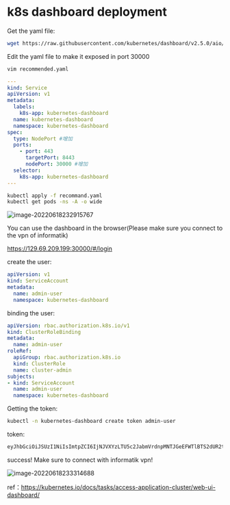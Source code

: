 # k8s dashboard deployment





Get the yaml file:

```sh
wget https://raw.githubusercontent.com/kubernetes/dashboard/v2.5.0/aio/deploy/recommended.yaml
```





Edit the yaml file to make it exposed in port 30000

```sh
vim recommended.yaml
```

```yaml
---
kind: Service
apiVersion: v1
metadata:
  labels:
    k8s-app: kubernetes-dashboard
  name: kubernetes-dashboard
  namespace: kubernetes-dashboard
spec:
  type: NodePort #增加
  ports:
    - port: 443
      targetPort: 8443
      nodePort: 30000 #增加
  selector:
    k8s-app: kubernetes-dashboard
---
```

```sh
kubectl apply -f recommand.yaml
kubectl get pods -ns -A -o wide
```

![image-20220618232915767](https://markdown-1301334775.cos.eu-frankfurt.myqcloud.com/image-20220618232915767.png)

You can use the dashboard in the browser(Please make sure you connect to the vpn of informatik)

https://129.69.209.199:30000/#/login





create the user:

```yaml
apiVersion: v1
kind: ServiceAccount
metadata:
  name: admin-user
  namespace: kubernetes-dashboard
```



binding the user:

```yaml
apiVersion: rbac.authorization.k8s.io/v1
kind: ClusterRoleBinding
metadata:
  name: admin-user
roleRef:
  apiGroup: rbac.authorization.k8s.io
  kind: ClusterRole
  name: cluster-admin
subjects:
- kind: ServiceAccount
  name: admin-user
  namespace: kubernetes-dashboard
```





Getting the token:

```sh
kubectl -n kubernetes-dashboard create token admin-user
```



token:

```sh
eyJhbGciOiJSUzI1NiIsImtpZCI6IjNJVXYzLTU5c2JabmVrdnpMNTJGeEFWTlBTS2dUR2tEdG9zYUpPd3A1cjgifQ.eyJhdWQiOlsiaHR0cHM6Ly9rdWJlcm5ldGVzLmRlZmF1bHQuc3ZjLmNsdXN0ZXIubG9jYWwiXSwiZXhwIjoxNjU1NTkxNTM0LCJpYXQiOjE2NTU1ODc5MzQsImlzcyI6Imh0dHBzOi8va3ViZXJuZXRlcy5kZWZhdWx0LnN2Yy5jbHVzdGVyLmxvY2FsIiwia3ViZXJuZXRlcy5pbyI6eyJuYW1lc3BhY2UiOiJrdWJlcm5ldGVzLWRhc2hib2FyZCIsInNlcnZpY2VhY2NvdW50Ijp7Im5hbWUiOiJhZG1pbi11c2VyIiwidWlkIjoiMzMwY2Q3NDYtYTZjOC00ZjZlLTkxYjAtZDU3MjdlZWFjZjFmIn19LCJuYmYiOjE2NTU1ODc5MzQsInN1YiI6InN5c3RlbTpzZXJ2aWNlYWNjb3VudDprdWJlcm5ldGVzLWRhc2hib2FyZDphZG1pbi11c2VyIn0.QA7jBFJGVPQv81wsVBcA9zJvw0eYGkuM82M04NBs7SOMh0FFeRAXcrS0eNIXJqkP16QRwDnqbvhVzazAWoMobx90ntAWMy4mmpeUikGF4ov3YbZW9q6prGhyq_v1FVZQNllb7YqYMreGhFKWCC7hJTPRMf3cYm7YETFyElprlQ1Qma0UhrHzmbLpsU35upwP5gs5zwDuLzH4bnIxk-p86gQw7hFBPOfGKikZo3z33lpb8LxjDzW5WtHFb9WVRBMXtbfya4_r9M5vs03Il7NWTx-p5Ehpyd2I5DF9yFZ8bfp1MtU2QW1zVr4S-yTrQnxD0BFG25uLXBxoh0Jt0NHAJA

```



success! Make sure to connect with informatik vpn!

![image-20220618233314688](https://markdown-1301334775.cos.eu-frankfurt.myqcloud.com/image-20220618233314688.png)





ref：https://kubernetes.io/docs/tasks/access-application-cluster/web-ui-dashboard/